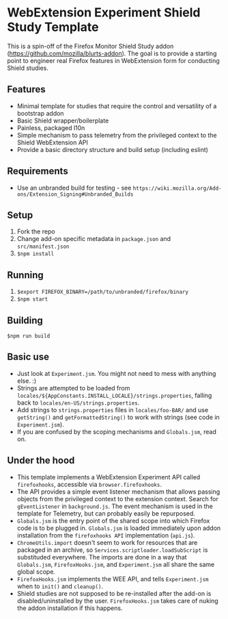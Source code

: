 # WebExtension Experiment Shield Study Template
This is a spin-off of the Firefox Monitor Shield Study addon (https://github.com/mozilla/blurts-addon).
The goal is to provide a starting point to engineer real Firefox features in WebExtension form for conducting Shield studies.

## Features
- Minimal template for studies that require the control and versatility of a bootstrap addon
- Basic Shield wrapper/boilerplate
- Painless, packaged l10n
- Simple mechanism to pass telemetry from the privileged context to the Shield WebExtension API
- Provide a basic directory structure and build setup (including eslint)

## Requirements
- Use an unbranded build for testing - see `https://wiki.mozilla.org/Add-ons/Extension_Signing#Unbranded_Builds`

## Setup
1. Fork the repo
2. Change add-on specific metadata in `package.json` and `src/manifest.json`
3. `$npm install`

## Running
1. `$export FIREFOX_BINARY=/path/to/unbranded/firefox/binary`
3. `$npm start`

## Building
`$npm run build`

## Basic use
- Just look at `Experiment.jsm`. You might not need to mess with anything else. :)
- Strings are attempted to be loaded from `locales/${AppConstants.INSTALL_LOCALE}/strings.properties`, falling back to `locales/en-US/strings.properties`.
- Add strings to `strings.properties` files in `locales/foo-BAR/` and use `getString()` and `getFormattedString()` to work with strings (see code in `Experiment.jsm`).
- If you are confused by the scoping mechanisms and `Globals.jsm`, read on.

## Under the hood
- This template implements a WebExtension Experiment API called `firefoxhooks`, accessible via `browser.firefoxhooks`.
- The API provides a simple event listener mechanism that allows passing objects from the privileged context to the extension context. Search for `gEventListener` in `background.js`. The event mechanism is used in the template for Telemetry, but can probably easily be repurposed.
- `Globals.jsm` is the entry point of the shared scope into which Firefox code is to be plugged in. `Globals.jsm` is loaded immediately upon addon installation from the `firefoxhooks API` implementation (`api.js`).
- `ChromeUtils.import` doesn't seem to work for resources that are packaged in an archive, so `Services.scriptloader.loadSubScript` is substituded everywhere. The imports are done in a way that `Globals.jsm`, `FirefoxHooks.jsm`, and `Experiment.jsm` all share the same global scope.
- `FirefoxHooks.jsm` implements the WEE API, and tells `Experiment.jsm` when to `init()` and `cleanup()`.
- Shield studies are not supposed to be re-installed after the add-on is disabled/uninstalled by the user. `FirefoxHooks.jsm` takes care of nuking the addon installation if this happens.
